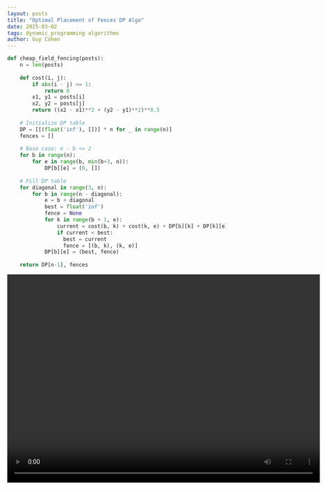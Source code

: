 ```yaml
---
layout: posts
title: "Optimal Placement of Fences DP Algo"
date: 2025-03-02
tags: dynamic_programming algorithms
author: Guy Cohen
---
```


```py
def cheap_field_fencing(posts):
    n = len(posts)
    
    def cost(i, j):
        if abs(i - j) <= 1:
            return 0
        x1, y1 = posts[i]
        x2, y2 = posts[j]
        return ((x2 - x1)**2 + (y2 - y1)**2)**0.5
    
    # Initialize DP table
    DP = [[(float('inf'), [])] * n for _ in range(n)]
    fences = []
    
    # Base case: e - b <= 2
    for b in range(n):
        for e in range(b, min(b+3, n)):
            DP[b][e] = (0, [])
    
    # Fill DP table
    for diagonal in range(3, n):
        for b in range(n - diagonal):
            e = b + diagonal
            best = float('inf')
            fence = None
            for k in range(b + 1, e):
                current = cost(b, k) + cost(k, e) + DP[b][k] + DP[k][e]
                if current < best:
                  best = current
                  fence = [(b, k), (k, e)]
            DP[b][e] = (best, fence)
  
    return DP[n-1], fences

```

<video width="720" height="480" controls>
  <source src="/assets/videos/fence_animation.mp4" type="video/mp4">
  Your browser does not support the video tag.
</video>


